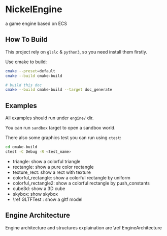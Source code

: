 # NickelEngine

a game engine based on ECS

## How To Build

This project rely on `glslc` & `python3`, so you need install them firstly.

Use cmake to build:

```bash
cmake --preset=default
cmake --build cmake-build

# build this doc
cmake --build cmake-build --target doc_generate
```

## Examples

All examples should run under `engine/` dir.

You can run `sandbox` target to open a sandbox world.

There also some graphics test you can run using `ctest`:

```bash
cd cmake-build
ctest -C Debug -R <test_name>
```

- triangle: show a colorful triangle
- rectangle: show a pure color rectangle
- texture_rect: show a rect with texture
- colorful_rectangle: show a colorful rectangle by uniform
- colorful_rectangle2: show a colorful rectangle by push_constants
- cube3d: show a 3D cube
- skybox: show skybox
- \ref GLTFTest : show a gltf model

## Engine Architecture

Engine architecture and structures explaination are \ref EngineArchitecture